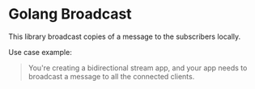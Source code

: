 # Golang Broadcast

This library broadcast copies of a message to the subscribers locally.

Use case example:
> You're creating a bidirectional stream app, and your app needs to broadcast a message to all the connected clients.